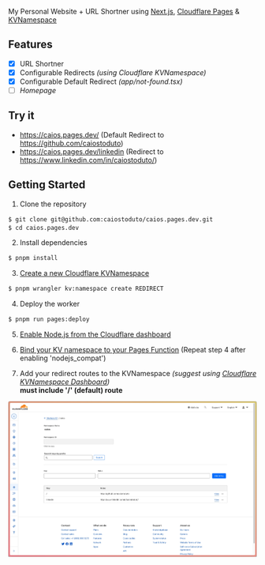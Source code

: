 My Personal Website + URL Shortner using [Next.js](https://nextjs.org/), [Cloudflare Pages](https://pages.cloudflare.com/) & [KVNamespace](https://developers.cloudflare.com/kv/learning/kv-namespaces/)

## Features

- [x] URL Shortner
- [x] Configurable Redirects *(using Cloudflare KVNamespace)*
- [x] Configurable Default Redirect *(app/not-found.tsx)*
- [ ] *Homepage*

## Try it

- https://caios.pages.dev/ (Default Redirect to https://github.com/caiostoduto)
- https://caios.pages.dev/linkedin (Redirect to https://www.linkedin.com/in/caiostoduto/)

## Getting Started

1. Clone the repository
```bash
$ git clone git@github.com:caiostoduto/caios.pages.dev.git
$ cd caios.pages.dev
```

2. Install dependencies
```bash
$ pnpm install
```

3. [Create a new Cloudflare KVNamespace](https://developers.cloudflare.com/kv/get-started/#3-create-a-kv-namespace)
```bash
$ pnpm wrangler kv:namespace create REDIRECT
```

4. Deploy the worker
```bash
$ pnpm run pages:deploy
```

5. [Enable Node.js from the Cloudflare dashboard](https://developers.cloudflare.com/workers/runtime-apis/nodejs/#enable-nodejs-from-the-cloudflare-dashboard)

6. [Bind your KV namespace to your Pages Function](https://developers.cloudflare.com/pages/functions/bindings/#kv-namespaces) (Repeat step 4 after enabling 'nodejs_compat')

7. Add your redirect routes to the KVNamespace *(suggest using [Cloudflare KVNamespace Dashboard](https://dash.cloudflare.com/))*\
**must include '/' (default) route**

![Image from Cloudflare Pages Dashboard setting kv routes](https://github.com/caiostoduto/caios.pages.dev/blob/main/docs/images/kv.jpeg)
